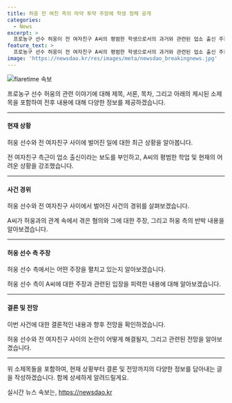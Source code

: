 ```yaml
---
title: 허웅 전 여친 측의 마약 투약 주장에 학생 정체 공개
categories:
  - News
excerpt: >
  프로농구 선수 허웅이 전 여자친구 A씨의 평범한 학생으로서의 과거와 관련된 업소 출신 주장을 부인했다. A씨 측근은 A씨가 학업에 전념하는 평범한 학생이라며 업소 출신 주장을 부인했다. 또한 A씨가 마약 투약 및 고 이선균 사건 연루 의혹을 받았던 사실과 전혀 무관하다고 주장했다. 허웅은 A씨를 스토킹 범죄 등의 혐의로 고소했으며, A씨는 허웅이 임신중절을 강요했다고 주장했다.
feature_text: >
  프로농구 선수 허웅이 전 여자친구 A씨의 평범한 학생으로서의 과거와 관련된 업소 출신 주장을 부인했다. A씨 측근은 A씨가 학업에 전념하는 평범한 학생이라며 업소 출신 주장을 부인했다. 또한 A씨가 마약 투약 및 고 이선균 사건 연루 의혹을 받았던 사실과 전혀 무관하다고 주장했다. 허웅은 A씨를 스토킹 범죄 등의 혐의로 고소했으며, A씨는 허웅이 임신중절을 강요했다고 주장했다.
image: 'https://newsdao.kr/res/images/meta/newsdao_breakingnews.jpg'
---
```


<p><img src="https://newsdao.kr/res/images/meta/newsdao_breakingnews.jpg" alt="flaretime 속보" /></p>

<p>프로농구 선수 허웅의 관련 이야기에 대해 제목, 서론, 목차, 그리고 아래의 제시된 소제목을 포함하여 전후 내용에 대해 다양한 정보를 제공하겠습니다.</p>

<hr />

<h4>현재 상황</h4>

<p>허웅 선수와 전 여자친구 사이에 벌어진 일에 대한 최근 상황을 알아봅니다.</p>

<p>전 여자친구 측근이 업소 출신이라는 보도를 부인하고, A씨의 평범한 학업 및 현재의 어려운 상황을 강조했습니다.</p>

<hr />

<h4>사건 경위</h4>

<p>허웅 선수와 전 여자친구 사이에서 벌어진 사건의 경위를 살펴보겠습니다.</p>

<p>A씨가 허웅과의 관계 속에서 겪은 혐의와 그에 대한 주장, 그리고 허웅 측의 반박 내용을 알아보겠습니다.</p>

<hr />

<h4>허웅 선수 측 주장</h4>

<p>허웅 선수 측에서는 어떤 주장을 펼치고 있는지 알아보겠습니다.</p>

<p>허웅 선수 측이 A씨에 대한 주장과 관련된 입장을 피력한 내용에 대해 알아보겠습니다.</p>

<hr />

<h4>결론 및 전망</h4>

<p>이번 사건에 대한 결론적인 내용과 향후 전망을 확인하겠습니다.</p>

<p>허웅 선수와 전 여자친구 사이의 논란이 어떻게 해결될지, 그리고 관련된 전망을 알아보겠습니다.</p>

<hr />

<p>위 소제목들을 포함하여, 현재 상황부터 결론 및 전망까지의 다양한 정보를 담아내는 글을 작성하겠습니다. 함께 상세하게 알려드릴게요.</p>
실시간 뉴스 속보는, <a href="https://newsdao.kr" rel="dofollow">https://newsdao.kr</a>


